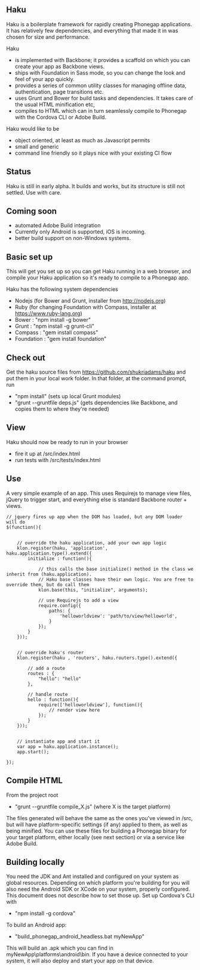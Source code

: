 Haku
----
Haku is a boilerplate framework for rapidly creating Phonegap applications. It has relatively few dependencies, and everything that made it in was chosen for size and performance.

Haku
- is implemented with Backbone; it provides a scaffold on which you can create your app as Backbone views. 
- ships with Foundation in Sass mode, so you can change the look and feel of your app quickly.
- provides a series of common utility classes for managing offline data, authentication, page transitions etc. 
- uses Grunt and Bower for build tasks and dependencies. It takes care of the usual HTML minification etc, 
- compiles to HTML which can in turn seamlessly compile to Phonegap with the Cordova CLI or Adobe Build. 

Haku would like to be 
- object oriented, at least as much as Javascript permits
- small and generic
- command line friendly so it plays nice with your existing CI flow


Status
------
Haku is still in early alpha. It builds and works, but its structure is still not settled. Use with care.


Coming soon
-----------
- automated Adobe Build integration
- Currently only Android is supported, iOS is incoming.
- better build support on non-Windows systems.

Basic set up
------------
This will get you set up so you can get Haku running in a web browser, and compile your Haku application so it's ready to compile to a Phonegap app.

Haku has the following system dependencies
- Nodejs (for Bower and Grunt, installer from http://nodejs.org)
- Ruby (for changing Foundation with Compass, installer at https://www.ruby-lang.org)
- Bower : "npm install -g bower"
- Grunt : "npm install -g grunt-cli"
- Compass : "gem install compass"
- Foundation : "gem install foundation"


Check out
---------
Get the haku source files from https://github.com/shukriadams/haku and put them in your local work folder. In that folder, at the command prompt, run
- "npm install" (sets up local Grunt modules)
- "grunt --gruntfile deps.js" (gets dependencies like Backbone, and copies them to where they're needed)


View
-----
Haku should now be ready to run in your browser
- fire it up at /src/index.html
- run tests with /src/tests/index.html


Use
---
A very simple example of an app. This uses Requirejs to manage view files, jQuery to trigger start, and everything else is standard Backbone router + views.

	// jquery fires up app when the DOM has loaded, but any DOM loader will do
	$(function(){


		// override the haku application, add your own app logic	
	    klon.register(haku, 'application', haku.application.type().extend({
	        initialize : function(){

	        	// this calls the base initialize() method in the class we inherit from (haku.application).
	        	// Haku base classes have their own logic. You are free to override them, but do call them
	            klon.base(this, "initialize", arguments);

				// use Requirejs to add a view
	            require.config({
	                paths: {
	                    'helloworldview': 'path/to/view/helloworld',
	                }
	            }); 
	        }
	    }));


	    // override haku's router
	    klon.register(haku , 'routers', haku.routers.type().extend({
	        
	        // add a route
	        routes : {
	        	"hello": "hello"
	        },

	        // handle route
	        hello : function(){
	            require(['helloworldview'], function(){
	            	// render view here
	            });
	        }
	    }));


	    // instantiate app and start it	
	    var app = haku.application.instance();
	    app.start();

	});



Compile HTML
------------
From the project root
- "grunt --gruntfile compile_X.js" (where X is the target platform) 

The files generated will behave the same as the ones you've viewed in /src, but will have platform-specific settings (if any) applied to them, as well as being minified. You can use these files for building a Phonegap binary for your target platform, either locally (see next section) or via a service like Adobe Build.


Building locally
----------------
You need the JDK and Ant installed and configured on your system as global resources. Depending on which platform you're building for you will also need the Android SDK or XCode on your system, properly configured. This document does not describe how to set those up.
Set up Cordova's CLI with
- "npm install -g cordova"

To build an Android app:
- "build_phonegap_android_headless.bat myNewApp"

This will build an .apk which you can find in myNewApp\platforms\android\bin. If you have a device connected to your system, it will also deploy and start your app on that device.